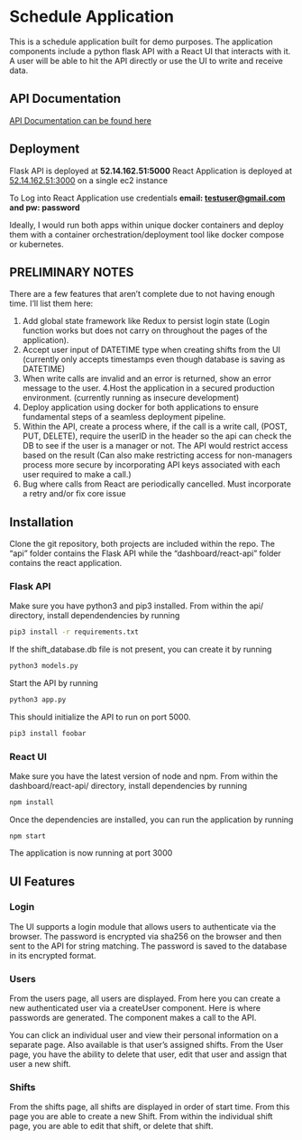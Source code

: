 # Schedule Application

This is a schedule application built for demo purposes. The application components include a python flask API with a React UI that interacts with it. A user will be able to hit the API directly or use the UI to write and receive data.

## API Documentation
[API Documentation can be found here](https://app.swaggerhub.com/apis-docs/natefikru/scheduleAPI/1.0.0)

## Deployment
Flask API is deployed at **52.14.162.51:5000** React Application is deployed at [52.14.162.51:3000](http://52.14.162.51:3000) on a single ec2 instance

To Log into React Application use credentials **email: testuser@gmail.com and pw: password**

Ideally, I would run both apps within unique docker containers and deploy them with a container orchestration/deployment tool like docker compose or kubernetes.

## PRELIMINARY NOTES
There are a few features that aren’t complete due to not having enough time. I’ll list them here:

1. Add global state framework like Redux to persist login state (Login function works but does not carry on throughout the pages of the application).
2. Accept user input of DATETIME type when creating shifts from the UI (currently only accepts timestamps even though database is saving as DATETIME)
3. When write calls are invalid and an error is returned, show an error message to the user.
4.Host the application in a secured production environment. (currently running as insecure development)
5. Deploy application using docker for both applications to ensure fundamental steps of a seamless deployment pipeline.
6. Within the API, create a process where, if the call is a write call, (POST, PUT, DELETE), require the userID in the header so the api can check the DB to see if the user is a manager or not. The API would restrict access based on the result (Can also make restricting access for non-managers process more secure by incorporating API keys associated with each user required to make a call.)
7. Bug where calls from React are periodically cancelled. Must incorporate a retry and/or fix core issue


## Installation

Clone the git repository, both projects are included within the repo. The “api” folder contains the Flask API while the “dashboard/react-api” folder contains the react application. 
### Flask API
Make sure you have python3 and pip3 installed. From within the api/ directory, install dependendencies by running 
```bash
pip3 install -r requirements.txt
``` 
If the shift_database.db file is not present, you can create it by running 
```bash
python3 models.py
``` 
Start the API by running 
```bash
python3 app.py
``` 
This should initialize the API to run on port 5000.

```bash
pip3 install foobar
```

### React UI
Make sure you have the latest version of node and npm. From within the dashboard/react-api/ directory, install dependencies by running 
```bash
npm install
```
Once the dependencies are installed, you can run the application by running 
```
npm start
```
The application is now running at port 3000

## UI Features
### Login
The UI supports a login module that allows users to authenticate via the browser. The password is encrypted via sha256 on the browser and then sent to the API for string matching. The password is saved to the database in its encrypted format.

### Users
From the users page, all users are displayed. From here you can create a new authenticated user via a createUser component. Here is where passwords are generated. The component makes a call to the API.

You can click an individual user and view their personal information on a separate page. Also available is that user’s assigned shifts. From the User page, you have the ability to delete that user, edit that user and assign that user a new shift.

### Shifts
From the shifts page, all shifts are displayed in order of start time. From this page you are able to create a new Shift. From within the individual shift page, you are able to edit that shift, or delete that shift.

